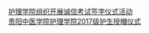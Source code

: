   
[护理学院组织开展诚信考试签字仪式活动](http://www.dianyue.me/archives/340/z483y75w4m66uf65/)  
[贵阳中医学院护理学院2017级护生授帽仪式](http://www.dianyue.me/archives/186/i9vkky14mqj9tflk/)